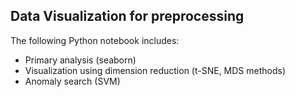 ## Data Visualization for preprocessing

The following Python notebook includes:
+ Primary analysis (seaborn)
+ Visualization using dimension reduction (t-SNE, MDS methods)
+ Anomaly search (SVM)
